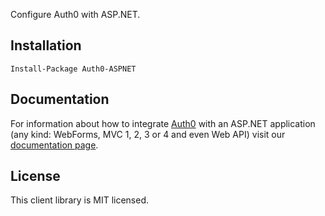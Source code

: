 Configure Auth0 with ASP.NET.

## Installation

    Install-Package Auth0-ASPNET

## Documentation

For information about how to integrate <a href="http://auth0.com" target="_blank">Auth0</a> with an ASP.NET application (any kind: WebForms, MVC 1, 2, 3 or 4 and even Web API) visit our <a href="https://docs.auth0.com/aspnet-tutorial" target="_blank">documentation page</a>.

## License

This client library is MIT licensed.
